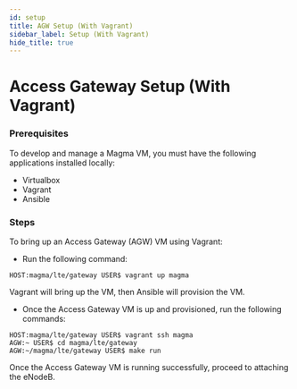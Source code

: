 ```yaml
---
id: setup
title: AGW Setup (With Vagrant)
sidebar_label: Setup (With Vagrant)
hide_title: true
---
```

# Access Gateway Setup (With Vagrant)
### Prerequisites
To develop and manage a Magma VM, you must have the following applications installed locally:

* Virtualbox
*  Vagrant
* Ansible

### Steps

To bring up an Access Gateway (AGW) VM using Vagrant:

* Run the following command:

``HOST:magma/lte/gateway USER$ vagrant up magma``

Vagrant will bring up the VM, then Ansible will provision the VM.


* Once the Access Gateway VM is up and provisioned, run the following commands:

``HOST:magma/lte/gateway USER$ vagrant ssh magma``<br/>
``AGW:~ USER$ cd magma/lte/gateway``<br/>
``AGW:~/magma/lte/gateway USER$ make run``

Once the Access Gateway VM is running successfully, proceed to attaching the eNodeB.

